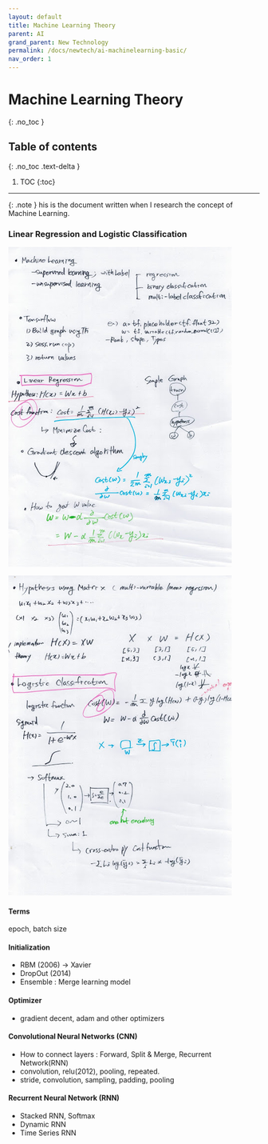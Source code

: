 ```yaml
---
layout: default
title: Machine Learning Theory
parent: AI
grand_parent: New Technology
permalink: /docs/newtech/ai-machinelearning-basic/
nav_order: 1
---
```


# Machine Learning Theory
{: .no_toc }

## Table of contents
{: .no_toc .text-delta }

1. TOC
{:toc}



---


{: .note }
his is the document written when I research the concept of Machine Learning.





 


### Linear Regression and Logistic Classification


![example](/assets/images/mltheory.jpg)

![example](/assets/images/mltheory2.jpg)




#### Terms
epoch, batch size

#### Initialization
  - RBM (2006) -> Xavier
  - DropOut (2014) 
  - Ensemble : Merge learning model

#### Optimizer
  - gradient decent, adam and other optimizers


#### Convolutional Neural Networks (CNN)
  - How to connect layers : Forward, Split & Merge, Recurrent Network(RNN)
  - convolution, relu(2012), pooling, repeated.
  - stride, convolution, sampling, padding, pooling

#### Recurrent Neural Network (RNN)
  - Stacked RNN, Softmax
  - Dynamic RNN
  - Time Series RNN





